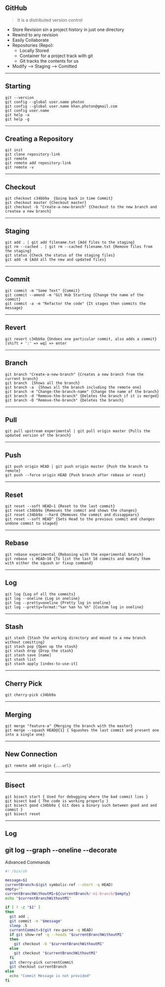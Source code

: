 ## GitHub ##

> It is a distributed version control

* Store Revision sin a project history in just one directory
* Rewind to any revision
* Easily Collaborate
* Repositories (Repo):
    * Locally Stored
    * Container for a project track with git
    * Git tracks the contents for us
* Modify --> Staging --> Comitted
---
Starting
---
    git --version
    git config --global user.name photon
    git config --global user.name khan.photon@gmail.com
    git config user.name
    git help -a
    git help -g
---
Creating a Repository
---
    git init
    git clone repository-link
    git remote
    git remote add repository-link
    git remote -v
---
Checkout
---
    git checkout c34bb9a  {Going back in time Commit}
    git checkout master {Checkout master}
    git checkout -b "Create-a-new-branch" {Checkout to the new branch and createa a new branch}
---
Staging
---
    git add . | git add filename.txt {Add files to the staging}
    git rm --cached . | git rm --cached filename.txt {Remove files from the staging}
    git status {Check the status of the staging files}
    git add -A {Add all the new and updated files}
---
Commit
----
    git commit -m "Some Text" {Commit}
    git commit --amend -m "Git Hub Starting {Change the name of the commit}
    git commit -a -m "Refactor the code" {It stages then commits the message}
---
Revert
---
    git revert c34bb9a {Undoes one particular commit, also adds a commit} [shift + ':' => wq] => enter
---
Branch
---
    git branch "Create-a-new-branch" {Creates a new branch from the current branch}
    git branch  {Shows all the branch}
    git branch -a  {Shows all the branch including the remote one}
    git branch -m "Change-the-branch-name" {Change the name of the branch}
    git branch -d "Remove-the-branch" {Deletes the branch if it is merged}
    git branch -D "Remove-the-branch" {Deletes the branch}
---
Pull
---
    git pull upstream experimental | git pull origin master {Pulls the updated version of the branch}
---
Push
---
    git push origin HEAD | git push origin master {Push the branch to remote}
    git push --force origin HEAD {Push branch after rebase or reset}
---
Reset
---
    git reset --soft HEAD~1 {Reset to the last commit}
    git reset c34bb9a {Removes the commit and shows the changes}
    git reset c34bb9a --hard {Removes the commit and dissappears}
    git reset --soft HEAD^ {Sets Head to the previous commit and changes undone commit to staged}
---
Rebase
---
    git rebase experimental {Rebasing with the experimental branch}
    git rebase -i HEAD~10 {To list the last 10 commits and modify them with either the squash or fixup command}
---
Log
---
    git log {Log of all the commits}
    git log --oneline {Log in oneline}
    git log --pretty=oneline {Pretty log in oneline}
    git log --pretty=format:"%ar %an %s %h" {Custom log in oneline}
---
Stash
---
    git stash {Stash the working directory and moved to a new branch without comitting}
    git stash pop {Open up the stash}
    git stash drop {Drop the stash}
    git stash save [name]
    git stash list
    git stash apply [index-to-use-it]
---
Cherry Pick
---
    git cherry-pick c34bb9a
---
Merging
---
    git merge "feature-a" {Merging the branch with the master}
    git merge --squash HEAD@{1} { Squashes the last commit and present one into a single one}
---

New Connection
---
    git remote add origin {...url}
---

Bisect
---
    git bisect start { Used for debugging where the bad commit lies }
    git bisect bad { The code is working properly }
    git bisect good c34bb9a { Git does a binary such between good and and commit }
    git bisect reset
---

Log
---
git log --graph --oneline --decorate
---


Advanced Commands


```bash
#! /bin/sh

message=$1
currentBranch=$(git symbolic-ref --short -q HEAD)
empty=""
currentBranchWithoutM1=${currentBranch/-m1-branch/$empty}
echo "$currentBranchWithoutM1"

if [ ! -z "$1" ]
then
  git add .
  git commit -m "$message"
  sleep .5
  currentCommit=$(git rev-parse -q HEAD)
  if git show-ref -q --heads "$currentBranchWithoutM1"
  then
    git checkout -b "$currentBranchWithoutM1"
  else
    git checkout "$currentBranchWithoutM1"
  fi
  git cherry-pick currentCommit
  git checkout currentBranch
else
  echo "Commit Message is not provided"
fi
```